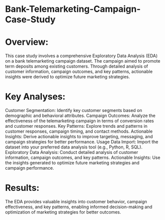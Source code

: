 # Bank-Telemarketing-Campaign-Case-Study
# Overview:
This case study involves a comprehensive Exploratory Data Analysis (EDA) on a bank telemarketing campaign dataset. The campaign aimed to promote term deposits among existing customers. Through detailed analysis of customer information, campaign outcomes, and key patterns, actionable insights were derived to optimize future marketing strategies.

# Key Analyses:

Customer Segmentation: Identify key customer segments based on demographic and behavioral attributes.
Campaign Outcomes: Analyze the effectiveness of the telemarketing campaign in terms of conversion rates and customer responses.
Key Patterns: Explore trends and patterns in customer responses, campaign timing, and contact methods.
Actionable Insights: Derive actionable insights to improve targeting, messaging, and campaign strategies for better performance.
Usage
Data Import: Import the dataset into your preferred data analysis tool (e.g., Python, R, SQL).
Exploratory Data Analysis: Conduct detailed analysis of customer information, campaign outcomes, and key patterns.
Actionable Insights: Use the insights generated to optimize future marketing strategies and campaign performance.

# Results:
The EDA provides valuable insights into customer behavior, campaign effectiveness, and key patterns, enabling informed decision-making and optimization of marketing strategies for better outcomes.









